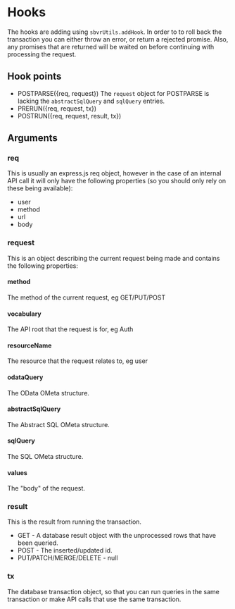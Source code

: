 # Hooks
The hooks are adding using `sbvrUtils.addHook`.
In order to to roll back the transaction you can either throw an error, or return a rejected promise.
Also, any promises that are returned will be waited on before continuing with processing the request.
## Hook points
* POSTPARSE({req, request})
	The `request` object for POSTPARSE is lacking the `abstractSqlQuery` and `sqlQuery` entries.
* PRERUN({req, request, tx})
* POSTRUN({req, request, result, tx})

## Arguments
### req
This is usually an express.js req object, however in the case of an internal API call it will only have the following properties (so you should only rely on these being available):

* user
* method
* url
* body

### request
This is an object describing the current request being made and contains the following properties:

#### method
The method of the current request, eg GET/PUT/POST
#### vocabulary
The API root that the request is for, eg Auth
#### resourceName
The resource that the request relates to, eg user
#### odataQuery
The OData OMeta structure.
#### abstractSqlQuery
The Abstract SQL OMeta structure.
#### sqlQuery
The SQL OMeta structure.
#### values
The "body" of the request.

### result
This is the result from running the transaction.

* GET - A database result object with the unprocessed rows that have been queried.
* POST - The inserted/updated id.
* PUT/PATCH/MERGE/DELETE - null

### tx
The database transaction object, so that you can run queries in the same transaction or make API calls that use the same transaction.
